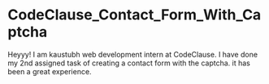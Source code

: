 # CodeClause_Contact_Form_With_Captcha
Heyyy!
I am kaustubh web development intern at CodeClause.
I have done my 2nd assigned task of creating a contact form with the captcha.
it has been a great experience.
